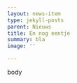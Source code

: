 ```yaml
---
layout: news-item
type: jekyll-posts
parent: Nieuws
title: En nog eentje
summary: bla
image: ''

---
```

body
